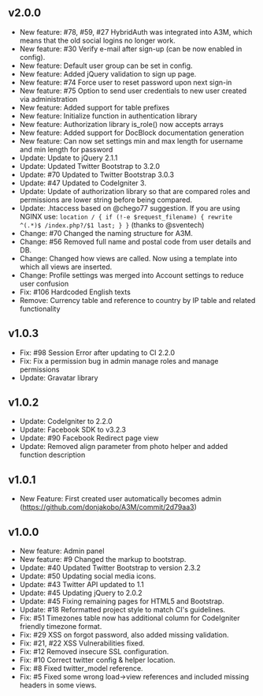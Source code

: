 ## v2.0.0
* New feature: #78, #59, #27 HybridAuth was integrated into A3M, which means that the old social logins no longer work.
* New feature: #30 Verify e-mail after sign-up (can be now enabled in config).
* New feature: Default user group can be set in config.
* New feature: Added jQuery validation to sign up page.
* New feature: #74 Force user to reset password upon next sign-in
* New feature: #75 Option to send user credentials to new user created via administration
* New feature: Added support for table prefixes
* New feature: Initialize function in authentication library
* New feature: Authorization library is_role() now accepts arrays
* New feature: Added support for DocBlock documentation generation
* New feature: Can now set settings min and max length for username and min length for password
* Update: Update to jQuery 2.1.1
* Update: Updated Twitter Bootstrap to 3.2.0
* Update: #70 Updated to Twitter Bootstrap 3.0.3
* Update: #47 Updated to CodeIgniter 3.
* Update: Update of authorization library so that are compared roles and permissions are lower string before being compared.
* Update: .htaccess based on @chego77 suggestion. If you are using NGINX use: `location / { if (!-e $request_filename) { rewrite ^(.*)$ /index.php?/$1 last; } }` (thanks to @sventech)
* Change: #70 Changed the naming structure for A3M.
* Change: #56 Removed full name and postal code from user details and DB.
* Change: Changed how views are called. Now using a template into which all views are inserted.
* Change: Profile settings was merged into Account settings to reduce user confusion
* Fix: #106 Hardcoded English texts
* Remove: Currency table and reference to country by IP table and related functionality

## v1.0.3
* Fix: #98 Session Error after updating to CI 2.2.0
* Fix: Fix a permission bug in admin manage roles and manage permissions
* Update: Gravatar library

## v1.0.2
* Update: CodeIgniter to 2.2.0
* Update: Facebook SDK to v3.2.3
* Update: #90 Facebook Redirect page view
* Update: Removed align parameter from photo helper and added function description

## v1.0.1
* New Feature: First created user automatically becomes admin (https://github.com/donjakobo/A3M/commit/2d79aa3)

## v1.0.0
* New feature: Admin panel
* New feature: #9 Changed the markup to bootstrap.
* Update: #40 Updated Twitter Bootstrap to version 2.3.2
* Update: #50 Updating social media icons.
* Update: #43 Twitter API updated to 1.1
* Update: #45 Updating jQuery to 2.0.2
* Update: #45 Fixing remaining pages for HTML5 and Bootstrap.
* Update: #18 Reformatted project style to match CI's guidelines.
* Fix: #51 Timezones table now has additional column for CodeIgniter friendly timezone format.
* Fix: #29 XSS on forgot password, also added missing validation.
* Fix: #21, #22 XSS Vulnerabilities fixed.
* Fix: #12 Removed insecure SSL configuration.
* Fix: #10 Correct twitter config & helper location.
* Fix: #8 Fixed twitter_model reference.
* Fix: #5 Fixed some wrong load->view references and included missing headers in some views.
